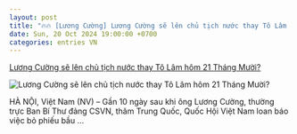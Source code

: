 ```yaml
---
layout: post
title: "🔥🔥 [Lương Cường] Lương Cường sẽ lên chủ tịch nước thay Tô Lâm hôm 21 Tháng Mười?"
date: Sun, 20 Oct 2024 19:00:00 +0700
categories: entries VN
---
```

[Lương Cường sẽ lên chủ tịch nước thay Tô Lâm hôm 21 Tháng Mười?](https://www.nguoi-viet.com/viet-nam/to-lam-mat-ghe-chu-tich-nuoc-cho-luong-cuong-hom-21-thang-muoi/)

![Lương Cường sẽ lên chủ tịch nước thay Tô Lâm hôm 21 Tháng Mười?](https://www.nguoi-viet.com/wp-content/uploads/2024/10/VN-Bau-Luong-Cuong-chu-tich-nuoc-2.jpg)

HÀ NỘI, Việt Nam (NV) – Gần 10 ngày sau khi ông Lương Cường, thường trực Ban Bí Thư đảng CSVN, thăm Trung Quốc, Quốc Hội Việt Nam loan báo việc bỏ phiếu bầu ...

